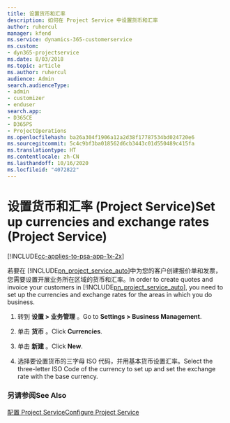 ```yaml
---
title: 设置货币和汇率
description: 如何在 Project Service 中设置货币和汇率
author: ruhercul
manager: kfend
ms.service: dynamics-365-customerservice
ms.custom:
- dyn365-projectservice
ms.date: 8/03/2018
ms.topic: article
ms.author: ruhercul
audience: Admin
search.audienceType:
- admin
- customizer
- enduser
search.app:
- D365CE
- D365PS
- ProjectOperations
ms.openlocfilehash: ba26a304f1906a12a2d38f17787534bd024720e6
ms.sourcegitcommit: 5c4c9bf3ba018562d6cb3443c01d550489c415fa
ms.translationtype: HT
ms.contentlocale: zh-CN
ms.lasthandoff: 10/16/2020
ms.locfileid: "4072822"
---
```

# <a name="set-up-currencies-and-exchange-rates-project-service"></a><span data-ttu-id="046e6-103">设置货币和汇率 (Project Service)</span><span class="sxs-lookup"><span data-stu-id="046e6-103">Set up currencies and exchange rates (Project Service)</span></span>

[!INCLUDE[cc-applies-to-psa-app-1x-2x](../includes/cc-applies-to-psa-app-1x-2x.md)]

<span data-ttu-id="046e6-104">若要在 [!INCLUDE[pn_project_service_auto](../includes/pn-project-service-auto.md)]中为您的客户创建报价单和发票，您需要设置开展业务所在区域的货币和汇率。</span><span class="sxs-lookup"><span data-stu-id="046e6-104">In order to create quotes and invoice your customers in [!INCLUDE[pn_project_service_auto](../includes/pn-project-service-auto.md)], you need to set up the currencies and exchange rates for the areas in which you do business.</span></span>  
  
1.  <span data-ttu-id="046e6-105">转到 **设置 > 业务管理** 。</span><span class="sxs-lookup"><span data-stu-id="046e6-105">Go to **Settings > Business Management**.</span></span>  
  
2.  <span data-ttu-id="046e6-106">单击 **货币** 。</span><span class="sxs-lookup"><span data-stu-id="046e6-106">Click **Currencies**.</span></span>  
  
3.  <span data-ttu-id="046e6-107">单击 **新建** 。</span><span class="sxs-lookup"><span data-stu-id="046e6-107">Click **New**.</span></span>  
  
4.  <span data-ttu-id="046e6-108">选择要设置货币的三字母 ISO 代码，并用基本货币设置汇率。</span><span class="sxs-lookup"><span data-stu-id="046e6-108">Select the three-letter ISO Code of the currency to set up and set the exchange rate with the base currency.</span></span>  
  
### <a name="see-also"></a><span data-ttu-id="046e6-109">另请参阅</span><span class="sxs-lookup"><span data-stu-id="046e6-109">See Also</span></span>  
 [<span data-ttu-id="046e6-110">配置 Project Service</span><span class="sxs-lookup"><span data-stu-id="046e6-110">Configure Project Service</span></span>](../psa/configure.md)

